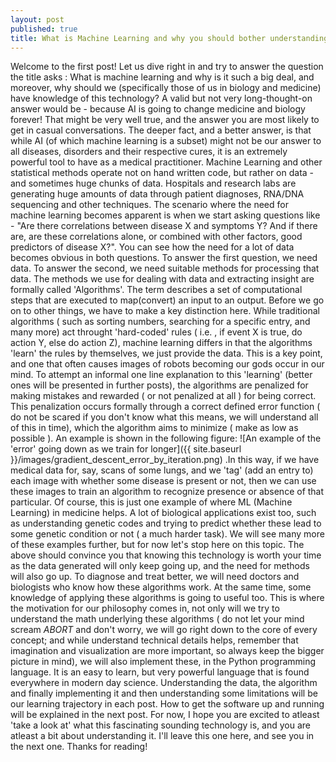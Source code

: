 ```yaml
---
layout: post
published: true
title: What is Machine Learning and why you should bother understanding
---
```


Welcome to the first post! Let us dive right in and try to answer the question the title asks : What is machine learning and why is it such a big deal, and moreover, why should we (specifically those of us in biology and medicine) have knowledge of this technology? A valid but not very long-thought-on answer would be - because AI is going to change medicine and biology forever! That might be very well true, and the answer you are most likely to get in casual conversations. The deeper fact, and a better answer, is that while AI (of which machine learning is a subset) might not be our answer to all diseases, disorders and their respective cures, it is an extremely powerful tool to have as a medical practitioner. Machine Learning and other statistical methods operate not on hand written code, but rather on data - and sometimes huge chunks of data. Hospitals and research labs are generating huge amounts of data through patient diagnoses, RNA/DNA sequencing and other techniques. The scenario where the need for machine learning becomes apparent is when we start asking questions like - "Are there correlations between disease X and symptoms Y? And if there are, are these correlations alone, or combined with other factors, good predictors of disease X?". You can see how the need for a lot of data becomes obvious in both questions. To answer the first question, we need data. To answer the second, we need suitable methods for processing that data. The methods we use for dealing with data and extracting insight are formally called 'Algorithms'. The term describes a set of computational steps that are executed to map(convert) an input to an output. Before we go on to other things, we have to make a key distinction here. While traditional algorithms ( such as sorting numbers, searching for a specific entry, and many more) act throught 'hard-coded' rules ( i.e. , if event X is true, do action Y, else do action Z), machine learning differs in that the algorithms 'learn' the rules by themselves, we just provide the data. This is a key point, and one that often causes images of robots becoming our gods occur in our mind. To attempt an informal one line explanation to this 'learning' (better ones will be presented in further posts), the algorithms are penalized for making mistakes and rewarded ( or not penalized at all ) for being correct. This penalization occurs formally through a correct defined error function ( do not be scared if you don't know what this means, we will understand all of this in time), which the algorithm aims to minimize ( make as low as possible ). An example is shown in the following figure: ![An example of the 'error' going down as we train for longer]({{ site.baseurl }}/images/gradient_descent_error_by_iteration.png) .In this way, if we have medical data for, say, scans of some lungs, and we 'tag' (add an entry to) each image with whether some disease is present or not, then we can use these images to train an algorithm to recognize presence or absence of that particular. Of course, this is just one example of where ML (Machine Learning) in medicine helps. A lot of biological applications exist too, such as understanding genetic codes and trying to predict whether these lead to some genetic condition or not ( a much harder task). We will see many more of these examples further, but for now let's stop here on this topic. The above should convince you that knowing this technology is worth your time as the data generated will only keep going up, and the need for methods will also go up. To diagnose and treat better, we will need doctors and biologists who know how these algorithms work. At the same time, some knowledge of applying these algorithms is going to useful too. This is where the motivation for our philosophy comes in, not only will we try to understand the math underlying these algorithms ( do not let your mind scream *ABORT* and don't worry, we will go right down to the core of every concept; and while understand technical details helps, remember that imagination and visualization are more important, so always keep the bigger picture in mind), we will also implement these, in the Python programming language. It is an easy to learn, but very powerful language that is found everywhere in modern day science. Understanding the data, the algorithm and finally implementing it and then understanding some limitations will be our learning trajectory in each post. How to get the software up and running will be explained in the next post. For now, I hope you are excited to atleast 'take a look at' what this fascinating sounding technology is, and you are atleast a bit about understanding it. I'll leave this one here, and see you in the next one. Thanks for reading!
